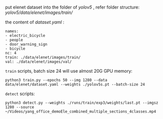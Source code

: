 put elenet dataset into the folder of  _yolov5_ , refer folder structure:   _yolov5/data/elenet/images/train/_ 

the content of _dataset.yaml_ :
```
names:
- electric_bicycle
- people
- door_warning_sign
- bicycle
nc: 4
train: ./data/elenet/images/train/
val: ./data/elenet/images/val/
```

`train` scripts, batch size 24 will use almost 20G GPU memory:
```
python3 train.py --epochs 50 --img 1280 --data data/elenet/dataset.yaml --weights ./yolov5s.pt --batch-size 24
```

`detect` scripts:
```
python3 detect.py --weights ./runs/train/exp3/weights/last.pt --imgsz 1280 --source ~/Videos/yang_office_demoEle_combined_multiple_sections_4classes.mp4 
```